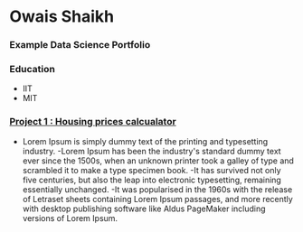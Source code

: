 # Owais Shaikh
### Example Data Science Portfolio

### Education
- IIT
- MIT

### [Project 1 : Housing prices calcualator](https://duckduckgo.com/)
- Lorem Ipsum is simply dummy text of the printing and typesetting industry. 
-Lorem Ipsum has been the industry's standard dummy text ever since the 1500s, when an unknown printer took a galley of type and scrambled it to make a type specimen book. 
-It has survived not only five centuries, but also the leap into electronic typesetting, remaining essentially unchanged. 
-It was popularised in the 1960s with the release of Letraset sheets containing Lorem Ipsum passages, and more recently with desktop publishing software like Aldus PageMaker including versions of Lorem Ipsum.

